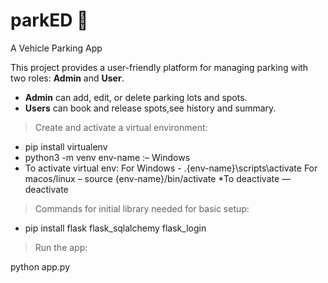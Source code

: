 # parkED 🚗  

A Vehicle Parking App  

This project provides a user-friendly platform for managing parking with two roles: **Admin** and **User**.  
- **Admin** can add, edit, or delete parking lots and spots.  
- **Users** can book and release spots,see history and summary.

> Create and activate a virtual environment:

* pip install virtualenv 
* python3 -m venv env-name :– Windows
* To activate virtual env:
  For Windows - .\{env-name}\scripts\activate
  For macos/linux – source {env-name}/bin/activate
*To deactivate — deactivate

> Commands for initial library needed for basic setup:

* pip install flask flask_sqlalchemy flask_login

> Run the app:

python app.py
